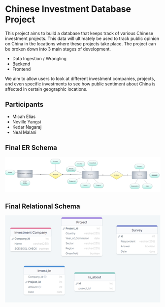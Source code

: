 # Chinese Investment Database Project

This project aims to build a database that keeps track of various Chinese investment projects. This data will ultimately be used to track public opinion on China in the locations where these projects take place. The project can be broken down into 3 main stages of development.

- Data Ingestion / Wrangling
- Backend
- Frontend

We aim to allow users to look at different investment companies, projects, and even specific investments to see how public sentiment about China is affected in certain geographic locations.

## Participants

- Micah Elias
- Neville Yangsi
- Kedar Nagaraj
- Neal Malani

## Final ER Schema

![er](/docs/er.png)

## Final Relational Schema

![relational](/docs/relational.png)
